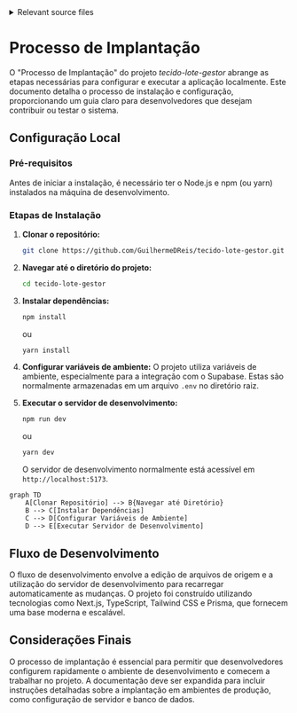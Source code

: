 <details>
<summary>Relevant source files</summary>

- [docsteste/deployment.md](https://github.com/guilhermedreis/tecido-lote-gestor/blob/main/docsteste/deployment.md)
</details>

# Processo de Implantação

O "Processo de Implantação" do projeto *tecido-lote-gestor* abrange as etapas necessárias para configurar e executar a aplicação localmente. Este documento detalha o processo de instalação e configuração, proporcionando um guia claro para desenvolvedores que desejam contribuir ou testar o sistema.

## Configuração Local

### Pré-requisitos

Antes de iniciar a instalação, é necessário ter o Node.js e npm (ou yarn) instalados na máquina de desenvolvimento.

### Etapas de Instalação

1. **Clonar o repositório:**
   ```bash
   git clone https://github.com/GuilhermeDReis/tecido-lote-gestor.git
   ```

2. **Navegar até o diretório do projeto:**
   ```bash
   cd tecido-lote-gestor
   ```

3. **Instalar dependências:**
   ```bash
   npm install
   ```
   ou
   ```bash
   yarn install
   ```

4. **Configurar variáveis de ambiente:**
   O projeto utiliza variáveis de ambiente, especialmente para a integração com o Supabase. Estas são normalmente armazenadas em um arquivo `.env` no diretório raiz.

5. **Executar o servidor de desenvolvimento:**
   ```bash
   npm run dev
   ```
   ou
   ```bash
   yarn dev
   ```
   O servidor de desenvolvimento normalmente está acessível em `http://localhost:5173`.

```mermaid
graph TD
    A[Clonar Repositório] --> B{Navegar até Diretório}
    B --> C[Instalar Dependências]
    C --> D[Configurar Variáveis de Ambiente]
    D --> E[Executar Servidor de Desenvolvimento]
```

## Fluxo de Desenvolvimento

O fluxo de desenvolvimento envolve a edição de arquivos de origem e a utilização do servidor de desenvolvimento para recarregar automaticamente as mudanças. O projeto foi construído utilizando tecnologias como Next.js, TypeScript, Tailwind CSS e Prisma, que fornecem uma base moderna e escalável.

## Considerações Finais

O processo de implantação é essencial para permitir que desenvolvedores configurem rapidamente o ambiente de desenvolvimento e comecem a trabalhar no projeto. A documentação deve ser expandida para incluir instruções detalhadas sobre a implantação em ambientes de produção, como configuração de servidor e banco de dados.